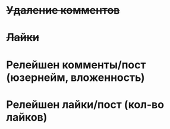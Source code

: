# ~~Удаление комментов~~
# ~~Лайки~~
# Релейшен комменты/пост (юзернейм, вложенность)
# Релейшен лайки/пост (кол-во лайков)